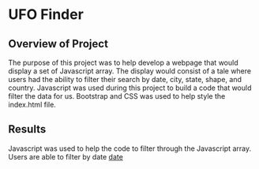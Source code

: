 # **UFO Finder**

## **Overview of Project**

The purpose of this project was to help develop a webpage that would display a set of Javascript array. The display would consist of a tale where users had the ability to filter their search by date, city, state, shape, and country. Javascript was used during this project to build a code that would filter the data for us. Bootstrap and CSS was used to help style the index.html file. 

## **Results**
Javascript was used to help the code to filter through the Javascript array. Users are able to filter by date [date](https://github.com/tutran90/UFOS/blob/main/Search_date.png)